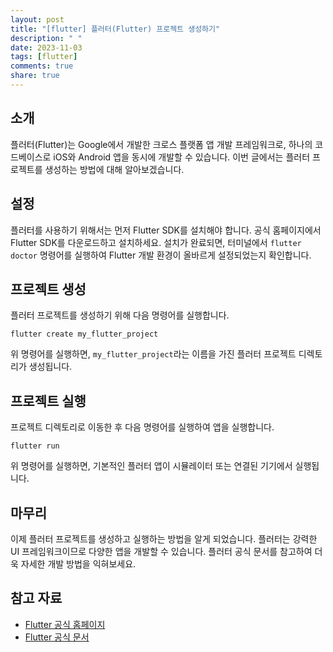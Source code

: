 ```yaml
---
layout: post
title: "[flutter] 플러터(Flutter) 프로젝트 생성하기"
description: " "
date: 2023-11-03
tags: [flutter]
comments: true
share: true
---
```


## 소개
플러터(Flutter)는 Google에서 개발한 크로스 플랫폼 앱 개발 프레임워크로, 하나의 코드베이스로 iOS와 Android 앱을 동시에 개발할 수 있습니다. 이번 글에서는 플러터 프로젝트를 생성하는 방법에 대해 알아보겠습니다.

## 설정
플러터를 사용하기 위해서는 먼저 Flutter SDK를 설치해야 합니다. 공식 홈페이지에서 Flutter SDK를 다운로드하고 설치하세요. 설치가 완료되면, 터미널에서 `flutter doctor` 명령어를 실행하여 Flutter 개발 환경이 올바르게 설정되었는지 확인합니다.

## 프로젝트 생성
플러터 프로젝트를 생성하기 위해 다음 명령어를 실행합니다.

```flutter
flutter create my_flutter_project
```

위 명령어를 실행하면, `my_flutter_project`라는 이름을 가진 플러터 프로젝트 디렉토리가 생성됩니다.

## 프로젝트 실행
프로젝트 디렉토리로 이동한 후 다음 명령어를 실행하여 앱을 실행합니다.

```flutter
flutter run
```

위 명령어를 실행하면, 기본적인 플러터 앱이 시뮬레이터 또는 연결된 기기에서 실행됩니다.

## 마무리
이제 플러터 프로젝트를 생성하고 실행하는 방법을 알게 되었습니다. 플러터는 강력한 UI 프레임워크이므로 다양한 앱을 개발할 수 있습니다. 플러터 공식 문서를 참고하여 더욱 자세한 개발 방법을 익혀보세요.

## 참고 자료
- [Flutter 공식 홈페이지](https://flutter.dev/)
- [Flutter 공식 문서](https://flutter.dev/docs)